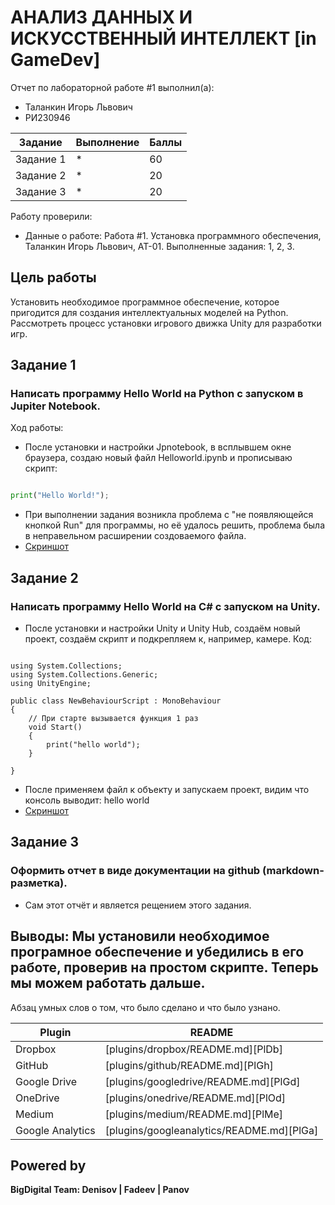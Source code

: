 # АНАЛИЗ ДАННЫХ И ИСКУССТВЕННЫЙ ИНТЕЛЛЕКТ [in GameDev]
Отчет по лабораторной работе #1 выполнил(а):
- Таланкин Игорь Львович
- РИ230946

| Задание | Выполнение | Баллы |
| ------ | ------ | ------ |
| Задание 1 | * | 60 |
| Задание 2 | * | 20 |
| Задание 3 | * | 20 |

Работу проверили:



- Данные о работе: Работа #1. Установка программного обеспечения, Таланкин Игорь Львович, АТ-01. Выполненные задания: 1, 2, 3.

## Цель работы
Установить необходимое программное обеспечение, которое пригодится для создания интеллектуальных моделей на Python. Рассмотреть процесс установки игрового движка Unity для разработки игр.

## Задание 1
### Написать программу Hello World на Python с запуском в Jupiter Notebook.

Ход работы:
- После установки и настройки Jpnotebook, в всплывшем окне браузера, создаю новый файл Helloworld.ipynb и прописываю скрипт:

```py

print("Hello World!");

```
- При выполнении задания возникла проблема с "не появляющейся кнопкой Run" для программы, но её удалось решить, проблема была в неправельном расширении создоваемого файла.
- [Скриншот](https://github.com/TalankinIgor/AiGamedev/blob/main/Zadanie1_1.png)

## Задание 2
### Написать программу Hello World на C# с запуском на Unity. 

- После установки и настройки Unity и Unity Hub, создаём новый проект, создаём скрипт и подкрепляем к, например, камере. Код:

```сs

using System.Collections;
using System.Collections.Generic;
using UnityEngine;

public class NewBehaviourScript : MonoBehaviour
{
    // При старте вызывается функция 1 раз
    void Start()  
    {
        print("hello world");
    }

}

```

- После применяем файл к объекту и запускаем проект, видим что консоль выводит: hello world
- [Скриншот](https://github.com/TalankinIgor/AiGamedev/blob/main/Zadanie1_2.png)

## Задание 3
### Оформить отчет в виде документации на github (markdown-разметка).

- Сам этот отчёт и является рещением этого задания.


## Выводы: Мы установили необходимое програмное обеспечение и убедились в его работе, проверив на простом скрипте. Теперь мы можем работать дальше.

Абзац умных слов о том, что было сделано и что было узнано.

| Plugin | README |
| ------ | ------ |
| Dropbox | [plugins/dropbox/README.md][PlDb] |
| GitHub | [plugins/github/README.md][PlGh] |
| Google Drive | [plugins/googledrive/README.md][PlGd] |
| OneDrive | [plugins/onedrive/README.md][PlOd] |
| Medium | [plugins/medium/README.md][PlMe] |
| Google Analytics | [plugins/googleanalytics/README.md][PlGa] |

## Powered by

**BigDigital Team: Denisov | Fadeev | Panov**
